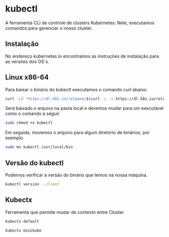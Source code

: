 # kubectl

A ferramenta CLI de controle de clusters Kubernetes. Nele, executamos comandos para gerenciar o nosso cluster.

## Instalação

No endereço kubernetes.io encontramos as instruções de instalação para as versões dos OS`s.

## Linux x86-64

Para baixar o binário do kubectl executamos o comando curl abaixo.

```bash
curl -LO "https://dl.k8s.io/release/$(curl -L -s https://dl.k8s.io/release/stable.txt)/bin/linux/amd64/kubectl"
```

Será baixado o arquivo na pasta local e devemos mudar para um executável como o comando a seguir.

```bash
sudo chmod +x kubectl
```

Em seguida, movemos o arquivo para algum diretório de binários, por exemplo.

```bash
sudo mv kubectl /usr/local/bin
```

## Versão do kubectl

Podemos verificar a versão do binário que temos na nossa máquina.

```bash
kubectl version --client
```

## Kubectx

Ferramenta que permite mudar de contexto entre Cluster.

```bash
kubectx default

kubectx minikube
```
